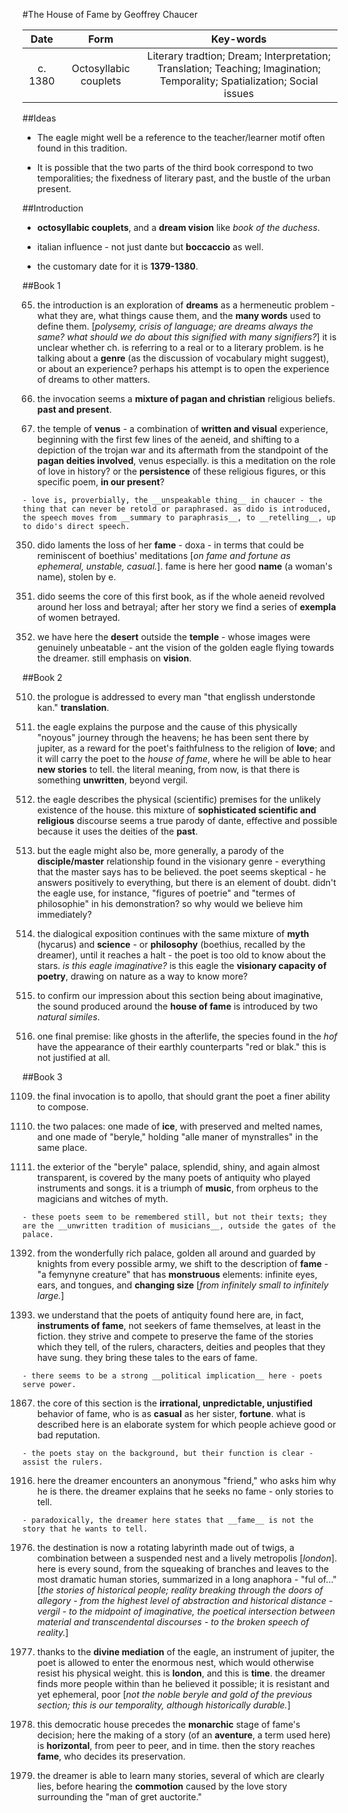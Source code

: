 #The House of Fame by Geoffrey Chaucer

|Date|Form|Key-words|
|:---:|:---:|:---:|
|c. 1380|Octosyllabic couplets|Literary tradtion; Dream; Interpretation; Translation; Teaching; Imagination; Temporality; Spatialization; Social issues|

##Ideas

- The eagle might well be a reference to the teacher/learner motif often found in this tradition.

- It is possible that the two parts of the third book correspond to two temporalities; the fixedness of literary past, and the bustle of the urban present.

##Introduction

- __octosyllabic couplets__, and a __dream vision__ like _book of the duchess_.

- italian influence - not just dante but __boccaccio__ as well.

- the customary date for it is __1379-1380__.

##Book 1

65. the introduction is an exploration of __dreams__ as a hermeneutic problem - what they are, what things cause them, and the __many words__ used to define them. [_polysemy, crisis of language; are dreams always the same? what should we do about this signified with many signifiers?_] it is unclear whether ch. is referring to a real or to a literary problem. is he talking about a __genre__ (as the discussion of vocabulary might suggest), or about an experience? perhaps his attempt is to open the experience of dreams to other matters.


110. the invocation seems a __mixture of pagan and christian__ religious beliefs. __past and present__.

218. the temple of __venus__ - a combination of __written and visual__ experience, beginning with the first few lines of the aeneid, and shifting to a depiction of the trojan war and its aftermath from the standpoint of the __pagan deities involved__, venus especially. is this a meditation on the role of love in history? or the __persistence__ of these religious figures, or this specific poem, __in our present__?

	- love is, proverbially, the __unspeakable thing__ in chaucer - the thing that can never be retold or paraphrased. as dido is introduced, the speech moves from __summary to paraphrasis__, to __retelling__, up to dido's direct speech.

350. dido laments the loss of her __fame__ - doxa - in terms that could be reminiscent of boethius' meditations [_on fame and fortune as ephemeral, unstable, casual._]. fame is here her good __name__ (a woman's name), stolen by e.

426. dido seems the core of this first book, as if the whole aeneid revolved around her loss and betrayal; after her story we find a series of __exempla__ of women betrayed.

508. we have here the __desert__ outside the __temple__ - whose images were genuinely unbeatable - ant the vision of the golden eagle flying towards the dreamer. still emphasis on __vision__.

##Book 2

510. the prologue is addressed to every man "that englissh understonde kan." __translation__.

710. the eagle explains the purpose and the cause of this physically "noyous" journey through the heavens; he has been sent there by jupiter, as a reward for the poet's faithfulness to the religion of __love__; and it will carry the poet to the _house of fame_, where he will be able to hear __new stories__ to tell. the literal meaning, from now, is that there is something __unwritten__, beyond vergil.

822. the eagle describes the physical (scientific) premises for the unlikely existence of the house. this mixture of __sophisticated scientific and religious__ discourse seems a true parody of dante, effective and possible because it uses the deities of the __past__.

924. but the eagle might also be, more generally, a parody of the __disciple/master__ relationship found in the visionary genre - everything that the master says has to be believed. the poet seems skeptical - he answers positively to everything, but there is an element of doubt. didn't the eagle use, for instance, "figures of poetrie" and "termes of philosophie" in his demonstration? so why would we believe him immediately?

1010. the dialogical exposition continues with the same mixture of __myth__ (hycarus) and __science__ - or __philosophy__ (boethius, recalled by the dreamer), until it reaches a halt - the poet is too old to know about the stars. _is this eagle imaginative?_ is this eagle the __visionary capacity of poetry__, drawing on nature as a way to know more?

1042. to confirm our impression about this section being about imaginative, the sound produced around the __house of fame__ is introduced by two _natural similes_.

1090. one final premise: like ghosts in the afterlife, the species found in the _hof_ have the appearance of their earthly counterparts "red or blak." this is not justified at all.

##Book 3

1109. the final invocation is to apollo, that should grant the poet a finer ability to compose.

1200. the two palaces: one made of __ice__, with preserved and melted names, and one made of "beryle," holding "alle maner of mynstralles" in the same place.

1304. the exterior of the "beryle" palace, splendid, shiny, and again almost transparent, is covered by the many poets of antiquity who played instruments and songs. it is a triumph of __music__, from orpheus to the magicians and witches of myth.

	- these poets seem to be remembered still, but not their texts; they are the __unwritten tradition of musicians__, outside the gates of the palace.

1392. from the wonderfully rich palace, golden all around and guarded by knights from every possible army, we shift to the description of __fame__ - "a femynyne creature" that has __monstruous__ elements: infinite eyes, ears, and tongues, and __changing size__ [_from infinitely small to infinitely large._]

1519. we understand that the poets of antiquity found here are, in fact, __instruments of fame__, not seekers of fame themselves, at least in the fiction. they strive and compete to preserve the fame of the stories which they tell, of the rulers, characters, deities and peoples that they have sung. they bring these tales to the ears of fame.

	- there seems to be a strong __political implication__ here - poets serve power.

1867. the core of this section is the __irrational, unpredictable, unjustified__ behavior of fame, who is as __casual__ as her sister, __fortune__. what is described here is an elaborate system for which people achieve good or bad reputation.

	- the poets stay on the background, but their function is clear - assist the rulers.

1916. here the dreamer encounters an anonymous "friend," who asks him why he is there. the dreamer explains that he seeks no fame - only stories to tell.

	- paradoxically, the dreamer here states that __fame__ is not the story that he wants to tell.

1976. the destination is now a rotating labyrinth made out of twigs, a combination between a suspended nest and a lively metropolis [_london_]. here is every sound, from the squeaking of branches and leaves to the most dramatic human stories, summarized in a long anaphora - "ful of..." [_the stories of historical people; reality breaking through the doors of allegory - from the highest level of abstraction and historical distance - vergil - to the midpoint of imaginative, the poetical intersection between material and transcendental discourses - to the broken speech of reality._]

2042. thanks to the __divine mediation__ of the eagle, an instrument of jupiter, the poet is allowed to enter the enormous nest, which would otherwise resist his physical weight. this is __london__, and this is __time__. the dreamer finds more people within than he believed it possible; it is resistant and yet ephemeral, poor [_not the noble beryle and gold of the previous section; this is our temporality, although historically durable._]

2120. this democratic house precedes the __monarchic__ stage of fame's decision; here the making of a story (of an __aventure__, a term used here) is __horizontal__, from peer to peer, and in time. then the story reaches __fame__, who decides its preservation.

2158. the dreamer is able to learn many stories, several of which are clearly lies, before hearing the __commotion__ caused by the love story surrounding the "man of gret auctorite."
